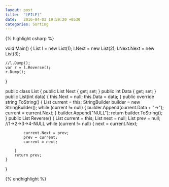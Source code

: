 ```yaml
---
layout: post
title:  "[FILE]"
date:   2016-04-03 19:59:20 +0530
categories: Sorting
---
```


{% highlight csharp %}

void Main()
{
	List l = new List(1);
	l.Next = new List(2);
	l.Next.Next = new List(3);

	//l.Dump();
	var r = l.Reverse();
	r.Dump();
}

public class List
{
	public List Next { get; set; }
	public int Data { get; set; }
	public List(int data)
	{
		this.Next = null;
		this.Data = data;
	}
	public override string ToString()
	{
		List current = this;
		StringBuilder builder = new StringBuilder();
		while (current != null)
		{
			builder.Append(current.Data + "->");
			current = current.Next;
		}
		builder.Append("NULL");
		return builder.ToString();
	}
	public List Reverse()
	{
		List current = this;
		List next = null;
		List prev = null;
		//1->2->3->4-NULL
		while (current != null)
		{
			next = current.Next;

			current.Next = prev;
			prev = current;
			current = next;

		}
		return prev;
	}

}

{% endhighlight %}